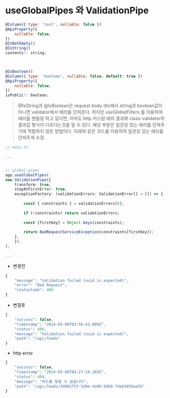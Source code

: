 # useGlobalPipes 와 ValidationPipe

```javascript
@Column({ type: 'text', nullable: false })
@ApiProperty({
	nullable: false,
})
@IsNotEmpty()
@IsString()
contents!: string;

  

@IsBoolean()
@Column({ type: 'boolean', nullable: false, default: true })
@ApiProperty({
	nullable: false,
})
isPublic!: boolean;
```

> @IsString과 @IsBoolean은 request body dto에서 string과 boolean값이 아니면 validator에서 에러를 던져준다. 하지만 *useGlobalFilters* 를 이용하여 에러를 핸들링 하고 있다면, 아마도 http 커스텀 에러 결과와 class-validator의 결과값 형식이 다르다는것을 알 수 있다. 해당 부분은 일관성 있는 에러를 던져주기에 적합하지 않은 방법이다. 아래와 같은 코드를 이용하여 일관성 있는 에러를 던져주게 수정.

```typescript
// main.ts

...


// global pipes
app.useGlobalPipes(
new ValidationPipe({
	transform: true,
	stopAtFirstError: true,
	exceptionFactory: (validationErrors: ValidationError[] = []) => {
	
		const { constraints } = validationErrors[0];
		
		if (!constraints) return validationErrors;
		
		const [firstKey] = Object.keys(constraints);
		
		return BadRequestServiceException(constraints[firstKey]);
	},
	}),
);

...


```

- 변경전

```typescript
{  
	"message": "Validation failed (uuid is expected)",  
	"error": "Bad Request",  
	"statusCode": 400  
}

```

- 변경후

```typescript
{
	"success": false,
	"timestamp": "2024-03-08T03:56:43.009Z",
	"status": 400,
	"message": "Validation failed (uuid is expected)",
	"path": "/api/feeds"
}

```

- http error

```typescript
{
	"success": false,
	"timestamp": "2024-03-08T04:27:10.269Z",
	"status": 404,
	"message": "피드를 찾을 수 없습니다",
	"path": "/api/feeds/3d082f5f-5d9e-4a99-9db0-74eb5858aafb"
}
```

